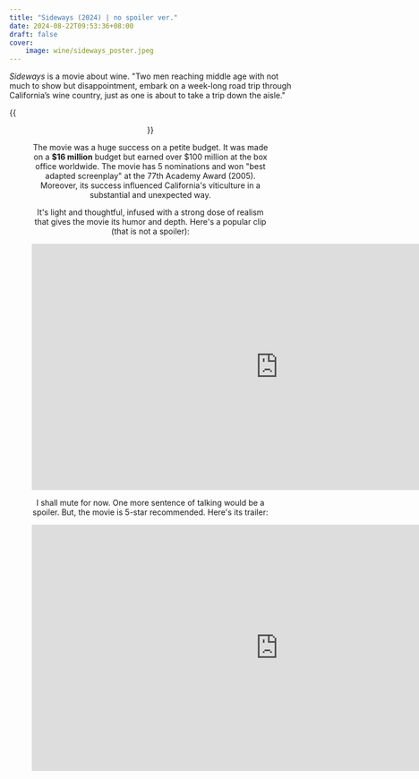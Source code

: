 ```yaml
---
title: "Sideways (2024) | no spoiler ver."
date: 2024-08-22T09:53:36+08:00
draft: false
cover:
    image: wine/sideways_poster.jpeg
---
```


*Sideways* is a movie about wine. "Two men reaching middle age with not much to show but disappointment, embark on a week-long road trip through Californiaʼs wine country, just as one is about to take a trip down the aisle."

{{<figure align="center" src="/wine/sideways_poster.jpeg" caption="source: [Amazon](https://www.amazon.com/Sideways-Full-Screen-Paul-Giamatti/dp/B0007TKOA0/ref=asc_df_B0007TKOA0/?tag=hyprod-20&linkCode=df0&hvadid=692875362841&hvpos=&hvnetw=g&hvrand=3312292067867194307&hvpone=&hvptwo=&hvqmt=&hvdev=c&hvdvcmdl=&hvlocint=&hvlocphy=9031967&hvtargid=pla-2281435178058&psc=1&mcid=dfb486c46b1a37c18c5188ac3beb1c65&hvocijid=3312292067867194307-B0007TKOA0-&hvexpln=73&gad_source=1)">}}

The movie was a huge success on a petite budget. It was made on a **$16 million** budget but earned over $100 million at the box office worldwide. The movie has 5 nominations and won "best adapted screenplay" at the 77th Academy Award (2005). Moreover, its success influenced California's viticulture in a substantial and unexpected way.

It's light and thoughtful, infused with a strong dose of realism that gives the movie its humor and depth. Here's a popular clip (that is not a spoiler):

<iframe align="center" width="880" height="440" src="https://www.youtube-nocookie.com/embed/QCS1Gnwbtp0?si=x809185SiCAkTVqh" title="YouTube video player" frameborder="0" allow="accelerometer; autoplay; clipboard-write; encrypted-media; gyroscope; picture-in-picture; web-share" referrerpolicy="strict-origin-when-cross-origin" allowfullscreen></iframe>

I shall mute for now. One more sentence of talking would be a spoiler. But, the movie is 5-star recommended. Here's its trailer:

<iframe align="center" width="880" height="440" src="https://www.youtube.com/embed/DGP8PwCpxLk?si=FkPNlYDGMa8mrzbR" title="YouTube video player" frameborder="0" allow="accelerometer; autoplay; clipboard-write; encrypted-media; gyroscope; picture-in-picture; web-share" referrerpolicy="strict-origin-when-cross-origin" allowfullscreen></iframe>

